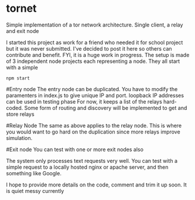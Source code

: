 # tornet
Simple implementation of a tor network architecture. Single client, a relay and exit node

I started this project as work for a friend who needed it for school project but it was never submitted. I've decided to post it here so others can contribute and benefit.
FYI, it is a huge work in progress.
The setup is made of 3 independent node projects each representing a node. They all start with a simple
```
npm start
```

#Entry node
The entry node can be duplicated. You have to modify the paramenters in index.js to give unique IP and port. loopback IP addresses can be used in testing phase
For now, it keeps a list of the relays hard-coded. Some form of routing and discovery will be implemented to get and store relays

#Relay Node
The same as above applies to the relay node. This is where you would want to go hard on the duplication since more relays improve simulation.

#Exit node
You can test with one or more exit nodes also

The system only processes text requests very well. You can test with a simple request to a locally hosted nginx or apache server, and then something like Google.

I hope to provide more details on the code, comment and trim it up soon. It is quiet messy currently
